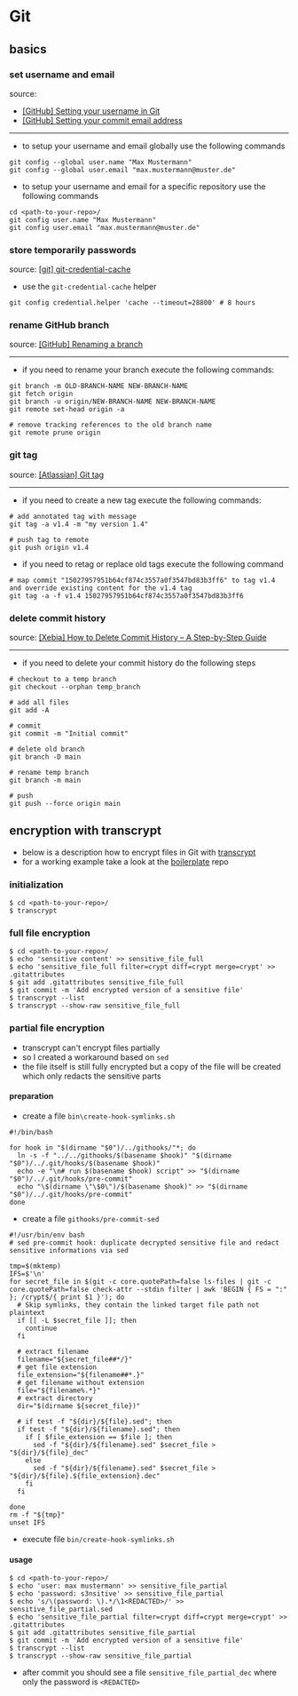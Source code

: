 # Git

## basics

### set username and email

source:

  - [[GitHub] Setting your username in Git](https://docs.github.com/en/get-started/getting-started-with-git/setting-your-username-in-git)
  - [[GitHub] Setting your commit email address](https://docs.github.com/en/account-and-profile/setting-up-and-managing-your-personal-account-on-github/managing-email-preferences/setting-your-commit-email-address)

---

- to setup your username and email globally use the following commands

``` { .sh }
git config --global user.name "Max Mustermann"
git config --global user.email "max.mustermann@muster.de"
```

- to setup your username and email for a specific repository use the following commands

``` { .sh }
cd <path-to-your-repo>/
git config user.name "Max Mustermann"
git config user.email "max.mustermann@muster.de"
```

### store temporarily passwords

source: [[git] git-credential-cache](https://git-scm.com/docs/git-credential-cache)

- use the `git-credential-cache` helper

``` { .sh }
git config credential.helper 'cache --timeout=28800' # 8 hours
```

### rename GitHub branch

source: [[GitHub] Renaming a branch](https://docs.github.com/en/repositories/configuring-branches-and-merges-in-your-repository/managing-branches-in-your-repository/renaming-a-branch)

---

- if you need to rename your branch execute the following commands:

``` { .sh }
git branch -m OLD-BRANCH-NAME NEW-BRANCH-NAME
git fetch origin
git branch -u origin/NEW-BRANCH-NAME NEW-BRANCH-NAME
git remote set-head origin -a

# remove tracking references to the old branch name
git remote prune origin
```

### git tag

source: [[Atlassian] Git tag](https://www.atlassian.com/git/tutorials/inspecting-a-repository/git-tag)

---

- if you need to create a new tag execute the following commands:

``` { .sh }
# add annotated tag with message
git tag -a v1.4 -m "my version 1.4"

# push tag to remote
git push origin v1.4
```

- if you need to retag or replace old tags execute the following command

``` { .sh }
# map commit "15027957951b64cf874c3557a0f3547bd83b3ff6" to tag v1.4 and override existing content for the v1.4 tag
git tag -a -f v1.4 15027957951b64cf874c3557a0f3547bd83b3ff6
```

### delete commit history

source: [[Xebia] How to Delete Commit History – A Step-by-Step Guide](https://xebia.com/blog/deleting-your-commit-history/)

---

- if you need to delete your commit history do the following steps

``` { .sh }
# checkout to a temp branch
git checkout --orphan temp_branch

# add all files
git add -A

# commit
git commit -m "Initial commit"

# delete old branch
git branch -D main

# rename temp branch
git branch -m main

# push
git push --force origin main
```

## encryption with transcrypt

- below is a description how to encrypt files in Git with [transcrypt](https://github.com/elasticdog/transcrypt)
- for a working example take a look at the [boilerplate](https://github.com/steled/boilerplate/tree/main/git/transcrypt) repo

### initialization

``` { .sh }
$ cd <path-to-your-repo>/
$ transcrypt
```

### full file encryption

``` { .sh }
$ cd <path-to-your-repo>/
$ echo 'sensitive content' >> sensitive_file_full
$ echo 'sensitive_file_full filter=crypt diff=crypt merge=crypt' >> .gitattributes
$ git add .gitattributes sensitive_file_full
$ git commit -m 'Add encrypted version of a sensitive file'
$ transcrypt --list
$ transcrypt --show-raw sensitive_file_full
```

### partial file encryption

- transcrypt can't encrypt files partially
- so I created a workaround based on `sed`
- the file itself is still fully encrypted but a copy of the file will be created which only redacts the sensitive parts

#### preparation

- create a file `bin\create-hook-symlinks.sh`

``` { .sh }
#!/bin/bash

for hook in "$(dirname "$0")/../githooks/"*; do
  ln -s -f "../../githooks/$(basename $hook)" "$(dirname "$0")/../.git/hooks/$(basename $hook)"
  echo -e "\n# run $(basename $hook) script" >> "$(dirname "$0")/../.git/hooks/pre-commit"
  echo "\$(dirname \"\$0\")/$(basename $hook)" >> "$(dirname "$0")/../.git/hooks/pre-commit"
done
```

- create a file `githooks/pre-commit-sed`

``` { .sh }
#!/usr/bin/env bash
# sed pre-commit hook: duplicate decrypted sensitive file and redact sensitive informations via sed

tmp=$(mktemp)
IFS=$'\n'
for secret_file in $(git -c core.quotePath=false ls-files | git -c core.quotePath=false check-attr --stdin filter | awk 'BEGIN { FS = ":" }; /crypt$/{ print $1 }'); do
  # Skip symlinks, they contain the linked target file path not plaintext
  if [[ -L $secret_file ]]; then
    continue
  fi

  # extract filename
  filename="${secret_file##*/}"
  # get file extension
  file_extension="${filename##*.}"
  # get filename without extension
  file="${filename%.*}"
  # extract directory
  dir="$(dirname ${secret_file})"

  # if test -f "${dir}/${file}.sed"; then
  if test -f "${dir}/${filename}.sed"; then
    if [ $file_extension == $file ]; then
      sed -f "${dir}/${filename}.sed" $secret_file > "${dir}/${file}_dec"
    else
      sed -f "${dir}/${filename}.sed" $secret_file > "${dir}/${file}.${file_extension}.dec"
    fi
  fi

done
rm -f "${tmp}"
unset IFS
```

- execute file `bin/create-hook-symlinks.sh`

#### usage

``` { .sh }
$ cd <path-to-your-repo>/
$ echo 'user: max mustermann' >> sensitive_file_partial
$ echo 'password: s3nsitive' >> sensitive_file_partial
$ echo 's/\(password: \).*/\1<REDACTED>/' >> sensitive_file_partial.sed
$ echo 'sensitive_file_partial filter=crypt diff=crypt merge=crypt' >> .gitattributes
$ git add .gitattributes sensitive_file_partial
$ git commit -m 'Add encrypted version of a sensitive file'
$ transcrypt --list
$ transcrypt --show-raw sensitive_file_partial
```

- after commit you should see a file `sensitive_file_partial_dec` where only the password is `<REDACTED>`
